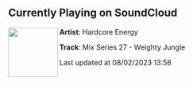 ## Currently Playing on SoundCloud

[<img align="left" width="100" src="https://i1.sndcdn.com/artworks-vsMA44ug7bIiegvI-xyjHKA-t500x500.jpg">](https://soundcloud.com/hardcoreenergy/mix-series-27-weighty-jungle)

**Artist**: Hardcore Energy 

**Track**: Mix Series 27 - Weighty Jungle

Last updated at 08/02/2023 13:58
